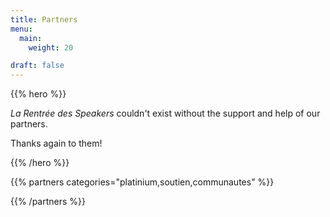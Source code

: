 ```yaml
---
title: Partners
menu:
  main:
    weight: 20

draft: false
---
```


{{% hero %}}

*La Rentrée des Speakers* couldn't exist without the support and help of our partners. 

Thanks again to them!

{{% /hero %}}


<!-- Parteners list -->

{{% partners categories="platinium,soutien,communautes" %}}

{{% /partners %}}
